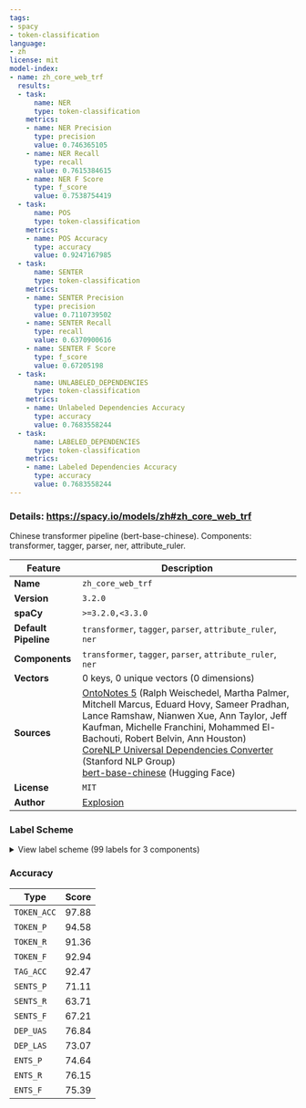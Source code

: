 ```yaml
---
tags:
- spacy
- token-classification
language:
- zh
license: mit
model-index:
- name: zh_core_web_trf
  results:
  - task:
      name: NER
      type: token-classification
    metrics:
    - name: NER Precision
      type: precision
      value: 0.746365105
    - name: NER Recall
      type: recall
      value: 0.7615384615
    - name: NER F Score
      type: f_score
      value: 0.7538754419
  - task:
      name: POS
      type: token-classification
    metrics:
    - name: POS Accuracy
      type: accuracy
      value: 0.9247167985
  - task:
      name: SENTER
      type: token-classification
    metrics:
    - name: SENTER Precision
      type: precision
      value: 0.7110739502
    - name: SENTER Recall
      type: recall
      value: 0.6370900616
    - name: SENTER F Score
      type: f_score
      value: 0.67205198
  - task:
      name: UNLABELED_DEPENDENCIES
      type: token-classification
    metrics:
    - name: Unlabeled Dependencies Accuracy
      type: accuracy
      value: 0.7683558244
  - task:
      name: LABELED_DEPENDENCIES
      type: token-classification
    metrics:
    - name: Labeled Dependencies Accuracy
      type: accuracy
      value: 0.7683558244
---
```

### Details: https://spacy.io/models/zh#zh_core_web_trf

Chinese transformer pipeline (bert-base-chinese). Components: transformer, tagger, parser, ner, attribute_ruler.

| Feature | Description |
| --- | --- |
| **Name** | `zh_core_web_trf` |
| **Version** | `3.2.0` |
| **spaCy** | `>=3.2.0,<3.3.0` |
| **Default Pipeline** | `transformer`, `tagger`, `parser`, `attribute_ruler`, `ner` |
| **Components** | `transformer`, `tagger`, `parser`, `attribute_ruler`, `ner` |
| **Vectors** | 0 keys, 0 unique vectors (0 dimensions) |
| **Sources** | [OntoNotes 5](https://catalog.ldc.upenn.edu/LDC2013T19) (Ralph Weischedel, Martha Palmer, Mitchell Marcus, Eduard Hovy, Sameer Pradhan, Lance Ramshaw, Nianwen Xue, Ann Taylor, Jeff Kaufman, Michelle Franchini, Mohammed El-Bachouti, Robert Belvin, Ann Houston)<br />[CoreNLP Universal Dependencies Converter](https://nlp.stanford.edu/software/stanford-dependencies.html) (Stanford NLP Group)<br />[bert-base-chinese](https://huggingface.co/bert-base-chinese) (Hugging Face) |
| **License** | `MIT` |
| **Author** | [Explosion](https://explosion.ai) |

### Label Scheme

<details>

<summary>View label scheme (99 labels for 3 components)</summary>

| Component | Labels |
| --- | --- |
| **`tagger`** | `AD`, `AS`, `BA`, `CC`, `CD`, `CS`, `DEC`, `DEG`, `DER`, `DEV`, `DT`, `ETC`, `FW`, `IJ`, `INF`, `JJ`, `LB`, `LC`, `M`, `MSP`, `NN`, `NR`, `NT`, `OD`, `ON`, `P`, `PN`, `PU`, `SB`, `SP`, `URL`, `VA`, `VC`, `VE`, `VV`, `X` |
| **`parser`** | `ROOT`, `acl`, `advcl:loc`, `advmod`, `advmod:dvp`, `advmod:loc`, `advmod:rcomp`, `amod`, `amod:ordmod`, `appos`, `aux:asp`, `aux:ba`, `aux:modal`, `aux:prtmod`, `auxpass`, `case`, `cc`, `ccomp`, `compound:nn`, `compound:vc`, `conj`, `cop`, `dep`, `det`, `discourse`, `dobj`, `etc`, `mark`, `mark:clf`, `name`, `neg`, `nmod`, `nmod:assmod`, `nmod:poss`, `nmod:prep`, `nmod:range`, `nmod:tmod`, `nmod:topic`, `nsubj`, `nsubj:xsubj`, `nsubjpass`, `nummod`, `parataxis:prnmod`, `punct`, `xcomp` |
| **`ner`** | `CARDINAL`, `DATE`, `EVENT`, `FAC`, `GPE`, `LANGUAGE`, `LAW`, `LOC`, `MONEY`, `NORP`, `ORDINAL`, `ORG`, `PERCENT`, `PERSON`, `PRODUCT`, `QUANTITY`, `TIME`, `WORK_OF_ART` |

</details>

### Accuracy

| Type | Score |
| --- | --- |
| `TOKEN_ACC` | 97.88 |
| `TOKEN_P` | 94.58 |
| `TOKEN_R` | 91.36 |
| `TOKEN_F` | 92.94 |
| `TAG_ACC` | 92.47 |
| `SENTS_P` | 71.11 |
| `SENTS_R` | 63.71 |
| `SENTS_F` | 67.21 |
| `DEP_UAS` | 76.84 |
| `DEP_LAS` | 73.07 |
| `ENTS_P` | 74.64 |
| `ENTS_R` | 76.15 |
| `ENTS_F` | 75.39 |